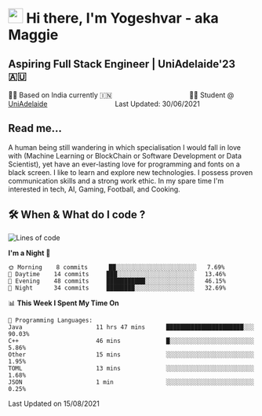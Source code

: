 <h1><img src="https://emojis.slackmojis.com/emojis/images/1531849430/4246/blob-sunglasses.gif?1531849430" width="30"/> Hi there, I'm Yogeshvar - aka Maggie</h1>

## Aspiring Full Stack Engineer | UniAdelaide'23 🇦🇺  
🏂🏻  Based on India currently 🇮🇳 &nbsp;&nbsp;&nbsp;&nbsp;&nbsp;&nbsp;&nbsp;&nbsp;&nbsp;&nbsp;&nbsp;&nbsp;&nbsp;&nbsp;&nbsp;&nbsp;&nbsp;&nbsp;&nbsp;&nbsp;&nbsp;&nbsp;&nbsp;&nbsp;&nbsp;&nbsp;&nbsp;&nbsp;&nbsp;&nbsp;&nbsp;&nbsp;&nbsp;&nbsp;&nbsp;&nbsp;&nbsp;&nbsp;&nbsp;👨‍💻 Student @ [UniAdelaide](https://www.adelaide.edu.au)   &nbsp;&nbsp;&nbsp;&nbsp;&nbsp;&nbsp;&nbsp;&nbsp;&nbsp;&nbsp;&nbsp;&nbsp;&nbsp;&nbsp;&nbsp;&nbsp;&nbsp;&nbsp;&nbsp;&nbsp;&nbsp;&nbsp;&nbsp;&nbsp;&nbsp;&nbsp;&nbsp;&nbsp;&nbsp;&nbsp;&nbsp;&nbsp; &nbsp;Last Updated: 30/06/2021

## Read me...

A human being still wandering in which specialisation I would fall in love with (Machine Learning or BlockChain or Software Development or Data Scientist), yet have an ever-lasting love for programming and fonts on a black screen. I like to learn and explore new technologies. I possess proven communication skills and a strong work ethic. In my spare time I'm interested in tech, AI, Gaming, Football, and Cooking.

## 🛠 When & What do I code ?  

<!--START_SECTION:waka-->
![Lines of code](https://img.shields.io/badge/From%20Hello%20World%20I%27ve%20Written-46551%20lines%20of%20code-blue)

**I'm a Night 🦉** 

```text
🌞 Morning    8 commits      ██░░░░░░░░░░░░░░░░░░░░░░░   7.69% 
🌆 Daytime    14 commits     ███░░░░░░░░░░░░░░░░░░░░░░   13.46% 
🌃 Evening    48 commits     ███████████░░░░░░░░░░░░░░   46.15% 
🌙 Night      34 commits     ████████░░░░░░░░░░░░░░░░░   32.69%

```


📊 **This Week I Spent My Time On** 

```text
💬 Programming Languages: 
Java                     11 hrs 47 mins      ██████████████████████░░░   90.03% 
C++                      46 mins             █░░░░░░░░░░░░░░░░░░░░░░░░   5.86% 
Other                    15 mins             ░░░░░░░░░░░░░░░░░░░░░░░░░   1.95% 
TOML                     13 mins             ░░░░░░░░░░░░░░░░░░░░░░░░░   1.68% 
JSON                     1 min               ░░░░░░░░░░░░░░░░░░░░░░░░░   0.25%

```


 Last Updated on 15/08/2021
<!--END_SECTION:waka-->

